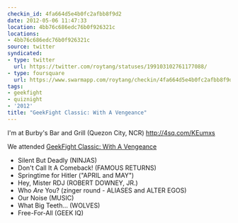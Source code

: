 ```yaml
---
checkin_id: 4fa664d5e4b0fc2afbb8f9d2
date: 2012-05-06 11:47:33
location: 4bb76c686edc76b0f926321c
locations:
- 4bb76c686edc76b0f926321c
source: twitter
syndicated:
- type: twitter
  url: https://twitter.com/roytang/statuses/199103102761177088/
- type: foursquare
  url: https://www.swarmapp.com/roytang/checkin/4fa664d5e4b0fc2afbb8f9d2
tags:
- geekfight
- quiznight
- '2012'
title: "GeekFight Classic: With A Vengeance"
---
```


I'm at Burby's Bar and Grill (Quezon City, NCR) http://4sq.com/KEumxs

We attended [GeekFight Classic: With A Vengeance](https://www.facebook.com/events/629487997151327/)

- Silent But Deadly (NINJAS)
- Don't Call It A Comeback! (FAMOUS RETURNS)
- Springtime for Hitler ("APRIL and MAY")
- Hey, Mister RDJ (ROBERT DOWNEY, JR.)
- Who *Are* You? (zinger round - ALIASES and ALTER EGOS)
- Our Noise (MUSIC)
- What Big Teeth... (WOLVES)
- Free-For-All (GEEK IQ)